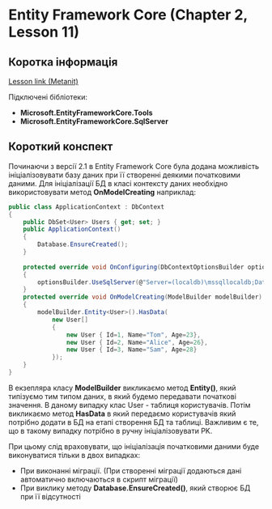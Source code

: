 # Entity Framework Core (Chapter 2, Lesson 11)

## Коротка інформація
[Lesson link (Metanit)](https://metanit.com/sharp/entityframeworkcore/2.14.php)

Підключені бібліотеки:

* **Microsoft.EntityFrameworkCore.Tools**
* **Microsoft.EntityFrameworkCore.SqlServer**

## Короткий конспект

Починаючи з версії 2.1 в Entity Framework Core була додана можливість ініціалізовувати базу даних при її створенні деякими початковими даними.
Для ініціалізації БД в класі контексту даних необхідно використовувати метод **OnModelCreating** наприклад:
```csharp
public class ApplicationContext : DbContext
{
    public DbSet<User> Users { get; set; }
    public ApplicationContext()
    {
        Database.EnsureCreated();
    }
 
    protected override void OnConfiguring(DbContextOptionsBuilder optionsBuilder)
    {
        optionsBuilder.UseSqlServer(@"Server=(localdb)\mssqllocaldb;Database=helloappdb5;Trusted_Connection=True;");
    }
    protected override void OnModelCreating(ModelBuilder modelBuilder)
    {
        modelBuilder.Entity<User>().HasData(
            new User[] 
            {
                new User { Id=1, Name="Tom", Age=23},
                new User { Id=2, Name="Alice", Age=26},
                new User { Id=3, Name="Sam", Age=28}
            });
    }
}
```
В екзепляра класу **ModelBuilder** викликаємо метод **Entity<T>()**, який типізуємо тим типом даних, в який будемо передавати початкові значення.
В даному випадку клас User - таблиця користувачів. Потім викликаємо метод **HasData** в який передаємо користувачів який потрібно додати в БД
на етапі створення БД та таблиці. Важливим є те, що в такому випадку потрібно в ручну ініціалізовувати PK.

При цьому слід враховувати, що ініціалізація початковими даними буде виконуватися тільки в двох випадках:

* При виконанні міграції. (При створенні міграції додаються дані автоматично включаються в скрипт міграції)
* При виклику методу **Database.EnsureCreated()**, який створює БД при її відсутності

